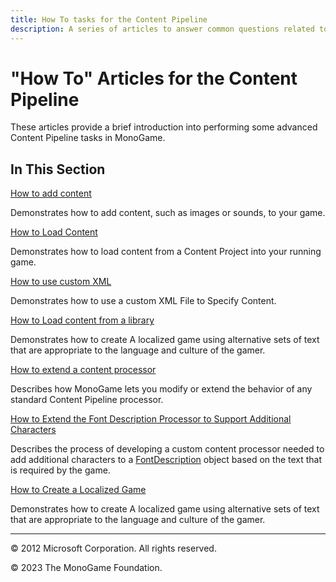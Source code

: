 ```yaml
---
title: How To tasks for the Content Pipeline
description: A series of articles to answer common questions related to Content Pipeline operation!
---
```


# "How To" Articles for the Content Pipeline

These articles provide a brief introduction into performing some advanced Content Pipeline tasks in MonoGame.

## In This Section

[How to add content](HowTo_GameContent_Add.md)

Demonstrates how to add content, such as images or sounds, to your game.

[How to Load Content](HowTo_LoadContent.md)

Demonstrates how to load content from a Content Project into your running game.

[How to use custom XML](HowTo_UseCustomXML.md)

Demonstrates how to use a custom XML File to Specify Content.

[How to Load content from a library](HowTo_LoadContentLibrary.md)

Demonstrates how to create A localized game using alternative sets of text that are appropriate to the language and culture of the gamer.

[How to extend a content processor](HowTo_Extend_Processor.md)

Describes how MonoGame lets you modify or extend the behavior of any standard Content Pipeline processor.

[How to Extend the Font Description Processor to Support Additional Characters](HowTo_ExtendFontProcessor.md)

Describes the process of developing a custom content processor needed to add additional characters to a [FontDescription](xref:Microsoft.Xna.Framework.Content.Pipeline.Graphics.FontDescription) object based on the text that is required by the game.

[How to Create a Localized Game](HowTo_Localize_Content.md)

Demonstrates how to create A localized game using alternative sets of text that are appropriate to the language and culture of the gamer.

---

© 2012 Microsoft Corporation. All rights reserved.  

© 2023 The MonoGame Foundation.
